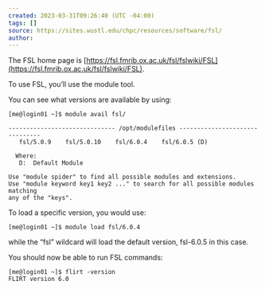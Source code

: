 ```yaml
---
created: 2023-03-31T09:26:40 (UTC -04:00)
tags: []
source: https://sites.wustl.edu/chpc/resources/software/fsl/
author:
---
```


The FSL home page is [https://fsl.fmrib.ox.ac.uk/fsl/fslwiki/FSL](https://fsl.fmrib.ox.ac.uk/fsl/fslwiki/FSL).

To use FSL, you’ll use the module tool.

You can see what versions are available by using:

```
[me@login01 ~]$ module avail fsl/

------------------------------ /opt/modulefiles -------------------------------
   fsl/5.0.9    fsl/5.0.10    fsl/6.0.4    fsl/6.0.5 (D)

  Where:
   D:  Default Module

Use "module spider" to find all possible modules and extensions.
Use "module keyword key1 key2 ..." to search for all possible modules matching
any of the "keys".
```

To load a specific version, you would use:

```
[me@login01 ~]$ module load fsl/6.0.4
```

while the “fsl” wildcard will load the default version, fsl-6.0.5 in this case.

You should now be able to run FSL commands:

```
[me@login01 ~]$ flirt -version
FLIRT version 6.0
```
